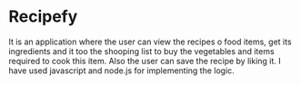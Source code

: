 # Recipefy
It is an application where the user can view the recipes o food items, get its ingredients and it too the shooping list to buy the vegetables and items required to cook this item. Also the user can save the recipe by liking it. I have used javascript and node.js for implementing the logic.
